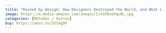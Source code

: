 ```yaml
---
title: "Ruined by Design: How Designers Destroyed the World, and What We Can Do to Fix It"
image: https://m.media-amazon.com/images/I/41P0vehqsRL.jpg
categories: [Métodos / Outros]
buy: https://amzn.to/2UtAgOF
---
```

